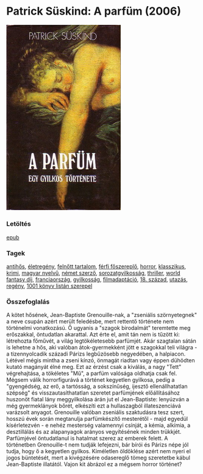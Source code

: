 # <a name="id_408">Patrick Süskind: A parfüm (2006)</a>
<img src="https://github.com/BercziSandor/calibre_lib/raw/main/libs/main/Patrick%20Suskind/A%20parfum%20%28408%29/cover.jpg" alt="cover" width="300"/>

### Letöltés
[epub](https://github.com/BercziSandor/calibre_lib/raw/main/libs/main/Patrick%20Suskind/A%20parfum%20%28408%29/A%20parfum%20-%20Patrick%20Suskind.epub)

### Tagek
[antihős](https://github.com/berczisandor/calibre_lib/blob/main/libs/main/tags/antih%c5%91s.md), [életregény](https://github.com/berczisandor/calibre_lib/blob/main/libs/main/tags/%c3%a9letreg%c3%a9ny.md), [felnőtt tartalom](https://github.com/berczisandor/calibre_lib/blob/main/libs/main/tags/feln%c5%91tt%20tartalom.md), [férfi főszereplő](https://github.com/berczisandor/calibre_lib/blob/main/libs/main/tags/f%c3%a9rfi%20f%c5%91szerepl%c5%91.md), [horror](https://github.com/berczisandor/calibre_lib/blob/main/libs/main/tags/horror.md), [klasszikus](https://github.com/berczisandor/calibre_lib/blob/main/libs/main/tags/klasszikus.md), [krimi](https://github.com/berczisandor/calibre_lib/blob/main/libs/main/tags/krimi.md), [magyar nyelvű](https://github.com/berczisandor/calibre_lib/blob/main/libs/main/tags/magyar%20nyelv%c5%b1.md), [német szerző](https://github.com/berczisandor/calibre_lib/blob/main/libs/main/tags/n%c3%a9met%20szerz%c5%91.md), [sorozatgyilkosság](https://github.com/berczisandor/calibre_lib/blob/main/libs/main/tags/sorozatgyilkoss%c3%a1g.md), [thriller](https://github.com/berczisandor/calibre_lib/blob/main/libs/main/tags/thriller.md), [world fantasy díj](https://github.com/berczisandor/calibre_lib/blob/main/libs/main/tags/world%20fantasy%20d%c3%adj.md), [franciaország](https://github.com/berczisandor/calibre_lib/blob/main/libs/main/tags/franciaorsz%c3%a1g.md), [gyilkosság](https://github.com/berczisandor/calibre_lib/blob/main/libs/main/tags/gyilkoss%c3%a1g.md), [filmadaptáció](https://github.com/berczisandor/calibre_lib/blob/main/libs/main/tags/filmadapt%c3%a1ci%c3%b3.md), [18. század](https://github.com/berczisandor/calibre_lib/blob/main/libs/main/tags/18.%20sz%c3%a1zad.md), [utazás](https://github.com/berczisandor/calibre_lib/blob/main/libs/main/tags/utaz%c3%a1s.md), [regény](https://github.com/berczisandor/calibre_lib/blob/main/libs/main/tags/reg%c3%a9ny.md), [1001 könyv listán szerepel](https://github.com/berczisandor/calibre_lib/blob/main/libs/main/tags/1001%20k%c3%b6nyv%20list%c3%a1n%20szerepel.md)

### Összefoglalás
<div>
<p>A kötet hősének, Jean-Baptiste Grenouille-nak, a "zseniális szörnyetegnek" a neve csupán azért merült feledésbe, mert rettentő története nem történelmi vonatkozású. Ő ugyanis a "szagok birodalmát" teremtette meg erőszakkal, öntudatlan akarattal. Azt érte el, amit tán nem is tűzött ki: létrehozta főművét, a világ legtökéletesebb parfümjét. Akár szagtalan sátán is lehetne a hős, aki valóban átok-gyermekként jött e szagokkal teli világra - a tizennyolcadik századi Párizs legbűzösebb negyedében, a halpiacon. Létével mégis mintha a zseni kínzó, önmagát riadtan vagy éppen dühödten kutató magányát élné meg. Ezt az érzést csak a kiválás, a nagy "Tett" végrehajtása, a tökéletes "Mű", a parfüm valósága oldhatja csak fel. Mégsem válik horrorfigurává a történet kegyetlen gyilkosa, pedig a "gyengédség, az erő, a tartósság, a sokszínűség, ijesztő ellenállhatatlan szépség" és visszautasíthatatlan szeretet parfümjének előállításához huszonöt fiatal lány meggyilkolása árán jut el Jean-Baptiste: lenyúzván a még gyermeklányok bőrét, elkészíti ezt a hullaszagból illateszenciává varázsolt anyagot. Grenouille valóban zseniális szaktudásra tesz szert, hosszú évek során megtanulja parfümkészítő mesterétől - majd egyedül kísérletezvén - e nehéz mesterség valamennyi csínját, a kémia, alkímia, a desztillálás és az alapanyagok arányos vegyítésének minden trükkjét. Parfümjével öntudatlanul is hatalmat szerez az emberek felett. A történetben Grenouille-t nem tudják lefejezni, bár bírói és Párizs népe jól tudja, hogy ő a kegyetlen gyilkos. Kíméletlen öldöklése azért nem nyeri el jogos büntetését, mert a kivégzésére odasereglő tömeg szeretetbe kábul Jean-Baptiste illatától. Vajon kit ábrázol ez a mégsem horror történet?</p></div>


